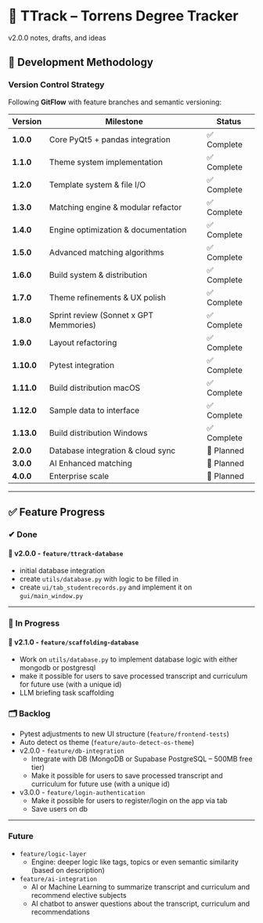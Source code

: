 # 🧠 TTrack – Torrens Degree Tracker

v2.0.0 notes, drafts, and ideas

## 🔬 Development Methodology

### Version Control Strategy
Following **GitFlow** with feature branches and semantic versioning:

| Version | Milestone | Status |
|---------|-----------|--------|
| **1.0.0** | Core PyQt5 + pandas integration | ✅ Complete |
| **1.1.0** | Theme system implementation | ✅ Complete |
| **1.2.0** | Template system & file I/O | ✅ Complete |
| **1.3.0** | Matching engine & modular refactor | ✅ Complete |
| **1.4.0** | Engine optimization & documentation | ✅ Complete |
| **1.5.0** | Advanced matching algorithms | ✅ Complete |
| **1.6.0** | Build system & distribution | ✅ Complete |
| **1.7.0** | Theme refinements & UX polish | ✅ Complete |
| **1.8.0** | Sprint review (Sonnet x GPT Memmories) | ✅ Complete |
| **1.9.0** | Layout refactoring | ✅ Complete |
| **1.10.0** | Pytest integration | ✅ Complete |
| **1.11.0** | Build distribution macOS | ✅ Complete |
| **1.12.0** | Sample data to interface | ✅ Complete |
| **1.13.0** | Build distribution Windows | ✅ Complete |
| **2.0.0** | Database integration & cloud sync | 🔄 Planned |
| **3.0.0** | AI Enhanced matching | 🔄 Planned |
| **4.0.0** | Enterprise scale | 🔄 Planned |

---

## ✅ Feature Progress

### ✔ Done

#### 🔹 v2.0.0 - `feature/ttrack-database`
- initial database integration
- create `utils/database.py` with logic to be filled in
- create `ui/tab_studentrecords.py` and implement it on `gui/main_window.py`

---

### 🔧 In Progress

#### 🔸 v2.1.0 - `feature/scaffolding-database`
- Work on `utils/database.py` to implement database logic with either mongodb or postgresql
- make it possible for users to save processed transcript and curriculum for future use (with a unique id)
- LLM briefing task scaffolding


### 🗂️ Backlog

- Pytest adjustments to new UI structure (`feature/frontend-tests`)
- Auto detect os theme (`feature/auto-detect-os-theme`)
- v2.0.0 - `feature/db-integration` 
  - Integrate with DB (MongoDB or Supabase PostgreSQL – 500MB free tier)
  - Make it possible for users to save processed transcript and curriculum for future use (with a unique id)
- v3.0.0 - `feature/login-authentication`
  - Make it possible for users to register/login on the app via tab
  - Save users on db

---

### Future
- `feature/logic-layer` 
  - Engine: deeper logic like tags, topics or even semantic similarity (based on description) 
- `feature/ai-integration` 
  - AI or Machine Learning to summarize transcript and curriculum and recommend elective subjects 
  - AI chatbot to answer questions about the transcript, curriculum and recommendations 